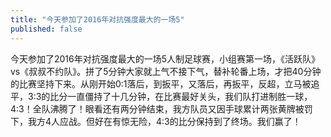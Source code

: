 ```yaml
---
title: "今天参加了2016年对抗强度最大的一场5"
published: false
---
```

今天参加了2016年对抗强度最大的一场5人制足球赛，小组赛第一场，《活跃队》vs《叔叔不约队》。拼了5分钟大家就上气不接下气，替补轮番上场，才把40分钟的比赛坚持下来。从刚开始0:1落后，到扳平，又落后，再扳平，反超，立马被追平，3:3的比分一直僵持了十几分钟，在比赛最好关头，我们队打进制胜一球，4:3！全队沸腾了！眼看还有两分钟结束，我方队员又因手球累计两张黄牌被罚下，我方4人应战。但好在有惊无险，4:3的比分保持到了终场。我们赢了！